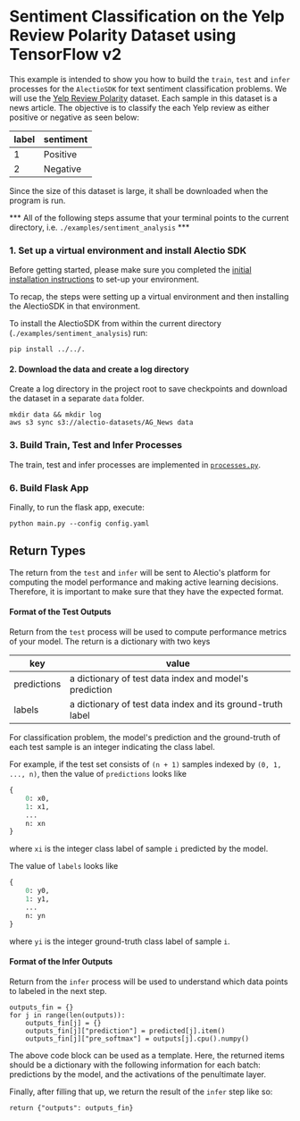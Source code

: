 # Sentiment Classification on the Yelp Review Polarity Dataset using TensorFlow v2

This example is intended to show you how to build the `train`, `test` and `infer` processes for the `AlectioSDK` for text sentiment
classification problems. We will use the [Yelp Review Polarity](https://www.kaggle.com/irustandi/yelp-review-polarity/version/1) dataset. Each sample in this dataset is a news article. The objective is to classify the each Yelp review as either positive or negative as seen below:

| label | sentiment|
| ----- | ------  |
| 1    | Positive |
| 2     | Negative |


Since the size of this dataset is large, it shall be downloaded when the program is run.

*** All of the following steps assume that your terminal points to the current directory, i.e. `./examples/sentiment_analysis` ***

### 1. Set up a virtual environment and install Alectio SDK
Before getting started, please make sure you completed the [initial installation instructions](../../README.md) to set-up your environment.

To recap, the steps were setting up a virtual environment and then installing the AlectioSDK in that environment.

To install the AlectioSDK from within the current directory (`./examples/sentiment_analysis`) run:

```
pip install ../../.
```

#### 2. Download the data and create a log directory
Create a log directory in the project root to save checkpoints and download the dataset in a separate `data` folder.
```
mkdir data && mkdir log
aws s3 sync s3://alectio-datasets/AG_News data
```
### 3. Build Train, Test and Infer Processes
The train, test and infer processes are implemented in [`processes.py`](./processes.py).

### 6. Build Flask App
Finally, to run the flask app, execute:

```
python main.py --config config.yaml
```
## Return Types

The return from the `test` and `infer` will be sent to Alectio's platform for
computing the model performance and making active learning decisions.
Therefore, it is important to make sure that they have the expected format.

#### Format of the Test Outputs
Return from the `test` process will be used to compute performance metrics of
your model. The return is a dictionary with two keys

| key | value |
| --- | ----- |
| predictions | a dictionary of test data index and model's prediction |
| labels | a dictionary of test data index and its ground-truth label |

For classification problem, the model's prediction and
the ground-truth of each test sample is an integer indicating the class label.

For example, if the test set consists of `(n + 1)` samples indexed by `(0, 1, ..., n)`,
then the value of `predictions` looks like
```python
{
    0: x0,
    1: x1,
    ...
    n: xn
}
```
where `xi` is the integer class label of sample `i` predicted by the model.

The value of `labels` looks like
```python
{
    0: y0,
    1: y1,
    ...
    n: yn
}
```
where `yi` is the integer ground-truth class label of sample `i`.

#### Format of the Infer Outputs
Return from the `infer` process will be used to understand which data points to labeled
in the next step.

```
outputs_fin = {}
for j in range(len(outputs)):
    outputs_fin[j] = {}
    outputs_fin[j]["prediction"] = predicted[j].item()
    outputs_fin[j]["pre_softmax"] = outputs[j].cpu().numpy()
```

The above code block can be used as a template. Here, the returned items should be a dictionary with
the following information for each batch: predictions by the model, and the activations of the penultimate layer.

Finally, after filling that up, we return the result of the `infer` step like so:
```
return {"outputs": outputs_fin}
```
